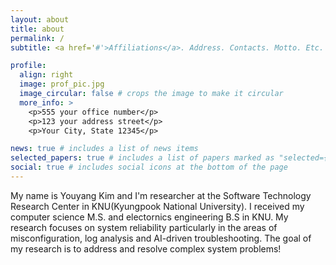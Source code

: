 ```yaml
---
layout: about
title: about
permalink: /
subtitle: <a href='#'>Affiliations</a>. Address. Contacts. Motto. Etc.

profile:
  align: right
  image: prof_pic.jpg
  image_circular: false # crops the image to make it circular
  more_info: >
    <p>555 your office number</p>
    <p>123 your address street</p>
    <p>Your City, State 12345</p>

news: true # includes a list of news items
selected_papers: true # includes a list of papers marked as "selected={true}"
social: true # includes social icons at the bottom of the page
---
```


My name is Youyang Kim and I'm researcher at the Software Technology Research Center in KNU(Kyungpook National University). I received my computer science M.S. and electornics engineering B.S in KNU. My research focuses on system reliability particularly in the areas of misconfiguration, log analysis and AI-driven troubleshooting. The goal of my research is to address and resolve complex system problems!
